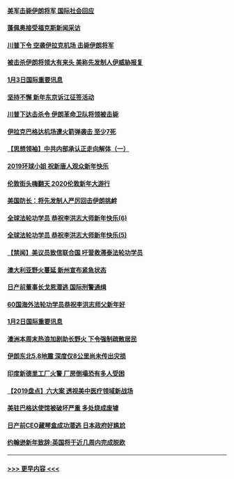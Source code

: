 #### [美军击毙伊朗将军 国际社会回应](../pages/prog202/a102744485.md?t=01040133) 
#### [蓬佩奥接受福克斯新闻采访](../pages/prog202/a102744480.md?t=01040133) 
#### [川普下令 空袭伊拉克机场 击毙伊朗将军](../pages/prog202/a102744470.md?t=01040133) 
#### [被击杀伊朗将领大有来头 美称先发制人伊威胁报复](../pages/prog202/a102744454.md?t=01040133) 
#### [1月3日国际重要讯息](../pages/prog202/a102744301.md?t=01040133) 
#### [坚持不懈 新年东京诉江征签活动](../pages/prog202/a102744303.md?t=01040133) 
#### [川普下达击杀令 伊朗革命卫队将领被击毙](../pages/prog202/a102741911.md?t=01040133) 
#### [伊拉克巴格达机场遭火箭弹袭击 至少7死](../pages/prog202/a102744115.md?t=01040133) 
#### [【思想领袖】中共内部承认正走向解体（一）](../pages/prog202/a102744097.md?t=01040133) 
#### [2019环球小姐 祝新唐人观众新年快乐](../pages/prog202/a102744043.md?t=01040133) 
#### [伦敦街头嗨翻天 2020伦敦新年大游行](../pages/prog202/a102743925.md?t=01040133) 
#### [美国防长：将先发制人严厉回击伊朗挑衅](../pages/prog202/a102743930.md?t=01040133) 
#### [全球法轮功学员 恭祝李洪志大师新年快乐(6)](../pages/prog202/a102743899.md?t=01040133) 
#### [全球法轮功学员 恭祝李洪志大师新年快乐(5)](../pages/prog202/a102743766.md?t=01040133) 
#### [【禁闻】美议员致信联合国 吁营救滞泰法轮功学员](../pages/prog202/a102743781.md?t=01040133) 
#### [澳大利亚野火蔓延 新州宣布紧急状态](../pages/prog202/a102743681.md?t=01040133) 
#### [日产前董事长戈恩潜逃 国际刑警通缉](../pages/prog202/a102743676.md?t=01040133) 
#### [60国海外法轮功学员恭祝李洪志师父新年好](../pages/prog202/a102743628.md?t=01040133) 
#### [1月2日国际重要讯息](../pages/prog202/a102743488.md?t=01040133) 
#### [澳洲本周末热浪加剧助长野火 下令强制疏散居民](../pages/prog202/a102743421.md?t=01040133) 
#### [伊朗东北5.8地震 深度仅8公里尚未传出灾损](../pages/prog202/a102743396.md?t=01040133) 
#### [印度新德里工厂火警 厂房倒塌恐有多人受困](../pages/prog202/a102743386.md?t=01040133) 
#### [【2019盘点】六大案 透视美中医疗领域新战场](../pages/prog202/a102743227.md?t=01040133) 
#### [美驻巴格达使馆被破坏严重 多处烧成废墟](../pages/prog202/a102743244.md?t=01040133) 
#### [日产前CEO藏琴盒成功潜逃 日本政府好尴尬](../pages/prog202/a102742937.md?t=01040133) 
#### [约翰逊新年致辞:英国将于近几周内完成脱欧](../pages/prog202/a102742956.md?t=01040133) 

----
#### [ >>> 更早内容 <<< ](../indexes/prog202-earlier.md)
